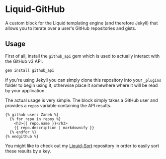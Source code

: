 Liquid-GitHub
===

A custom block for the Liquid templating engine (and therefore Jekyll) that allows you to iterate over a user's GitHub repositories and gists.

Usage
---

First of all, install the `github_api` gem which is used to actually interact with the GitHub v3 API.

```bash
gem install github_api
```

If you're using Jekyll you can simply clone this repository into your `_plugins` folder to begin using it, otherwise place it somewhere where it will be read by your application.

The actual usage is very simple. The block simply takes a GitHub user and provides a `repos` variable containing the API results.

```html+jinja
{% github user: ZaneA %}
  {% for repo in repos %}
    <h3>{{ repo.name }}</h3>
    {{ repo.description | markdownify }}
  {% endfor %}
{% endgithub %}
```

You might like to check out my [Liquid-Sort](/ZaneA/Liquid-Sort) repository in order to easily sort these results by a key.
